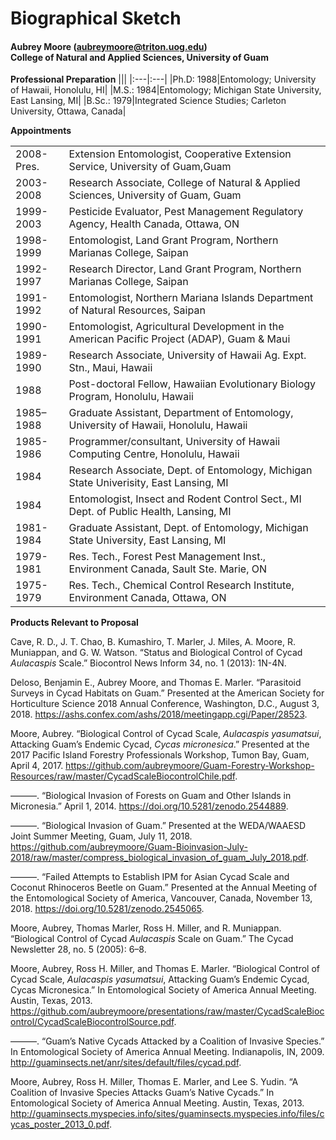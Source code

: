 # Biographical Sketch
#### Aubrey Moore (<aubreymoore@triton.uog.edu>)<br>College of Natural and Applied Sciences, University of Guam

**Professional Preparation**
|||
|:---|:---|
|Ph.D: 1988|Entomology; University of Hawaii, Honolulu, HI|
|M.S.: 1984|Entomology; Michigan State University, East Lansing, MI|
|B.Sc.: 1979|Integrated Science Studies; Carleton University, Ottawa, Canada|

**Appointments**

|||
|:---|:---|
2008-Pres.|Extension Entomologist, Cooperative Extension Service, University of Guam,Guam
2003-2008 |Research Associate, College of Natural & Applied Sciences, University of Guam, Guam
1999-2003 |Pesticide Evaluator, Pest Management Regulatory Agency, Health Canada, Ottawa, ON
1998-1999  |Entomologist, Land Grant Program, Northern Marianas College, Saipan
1992-1997  |Research Director, Land Grant Program, Northern Marianas College, Saipan
1991-1992  |Entomologist, Northern Mariana Islands Department of Natural Resources, Saipan
1990-1991  |Entomologist, Agricultural Development in the American Pacific Project (ADAP), Guam & Maui
1989-1990  |Research Associate, University of Hawaii Ag. Expt. Stn., Maui, Hawaii
1988       |Post-doctoral Fellow, Hawaiian Evolutionary Biology Program, Honolulu, Hawaii
1985–1988  |Graduate Assistant, Department of Entomology, University of Hawaii, Honolulu, Hawaii
1985-1986  |Programmer/consultant, University of Hawaii Computing Centre, Honolulu, Hawaii
1984       |Research Associate, Dept. of Entomology, Michigan State Univerisity, East Lansing, MI
1984       |Entomologist, Insect and Rodent Control Sect., MI Dept. of Public Health, Lansing, MI
1981-1984  |Graduate Assistant, Dept. of Entomology, Michigan State University, East Lansing, MI
1979-1981  |Res. Tech., Forest Pest Management Inst., Environment Canada, Sault Ste. Marie, ON
1975-1979  |Res. Tech., Chemical Control Research Institute, Environment Canada, Ottawa, ON

**Products Relevant to Proposal**

Cave, R. D., J. T. Chao, B. Kumashiro, T. Marler, J. Miles, A. Moore, R. Muniappan, and G. W. Watson. “Status and Biological Control of Cycad *Aulacaspis* Scale.” Biocontrol News Inform 34, no. 1 (2013): 1N-4N.

Deloso, Benjamin E., Aubrey Moore, and Thomas E. Marler. “Parasitoid Surveys in Cycad Habitats on Guam.” Presented at the American Society for Horticulture Science 2018 Annual Conference, Washington, D.C., August 3, 2018. <https://ashs.confex.com/ashs/2018/meetingapp.cgi/Paper/28523>.

Moore, Aubrey. “Biological Control of Cycad Scale, *Aulacaspis yasumatsui*, Attacking Guam’s Endemic Cycad, *Cycas micronesica*.” Presented at the 2017 Pacific Island Forestry Professionals Workshop, Tumon Bay, Guam, April 4, 2017. <https://github.com/aubreymoore/Guam-Forestry-Workshop-Resources/raw/master/CycadScaleBiocontrolChile.pdf>.

———. “Biological Invasion of Forests on Guam and Other Islands in Micronesia.” April 1, 2014. <https://doi.org/10.5281/zenodo.2544889>.

———. “Biological Invasion of Guam.” Presented at the WEDA/WAAESD Joint Summer Meeting, Guam, July 11, 2018. <https://github.com/aubreymoore/Guam-Bioinvasion-July-2018/raw/master/compress_biological_invasion_of_guam_July_2018.pdf>.

———. “Failed Attempts to Establish IPM for Asian Cycad Scale and Coconut Rhinoceros Beetle on Guam.” Presented at the Annual Meeting of the Entomological Society of America, Vancouver, Canada, November 13, 2018. <https://doi.org/10.5281/zenodo.2545065>.

Moore, Aubrey, Thomas Marler, Ross H. Miller, and R. Muniappan. “Biological Control of Cycad *Aulacaspis* Scale on Guam.” The Cycad Newsletter 28, no. 5 (2005): 6–8.

Moore, Aubrey, Ross H. Miller, and Thomas E. Marler. “Biological Control of Cycad Scale, *Aulacaspis yasumatsui*, Attacking Guam’s Endemic Cycad, Cycas Micronesica.” In Entomological Society of America Annual Meeting. Austin, Texas, 2013. <https://github.com/aubreymoore/presentations/raw/master/CycadScaleBiocontrol/CycadScaleBiocontrolSource.pdf>.

———. “Guam’s Native Cycads Attacked by a Coalition of Invasive Species.” In Entomological Society of America Annual Meeting. Indianapolis, IN, 2009. <http://guaminsects.net/anr/sites/default/files/cycad.pdf>.

Moore, Aubrey, Ross H. Miller, Thomas E. Marler, and Lee S. Yudin. “A Coalition of Invasive Species Attacks Guam’s Native Cycads.” In Entomological Society of America Annual Meeting. Austin, Texas, 2013. <http://guaminsects.myspecies.info/sites/guaminsects.myspecies.info/files/cycas_poster_2013_0.pdf>.
